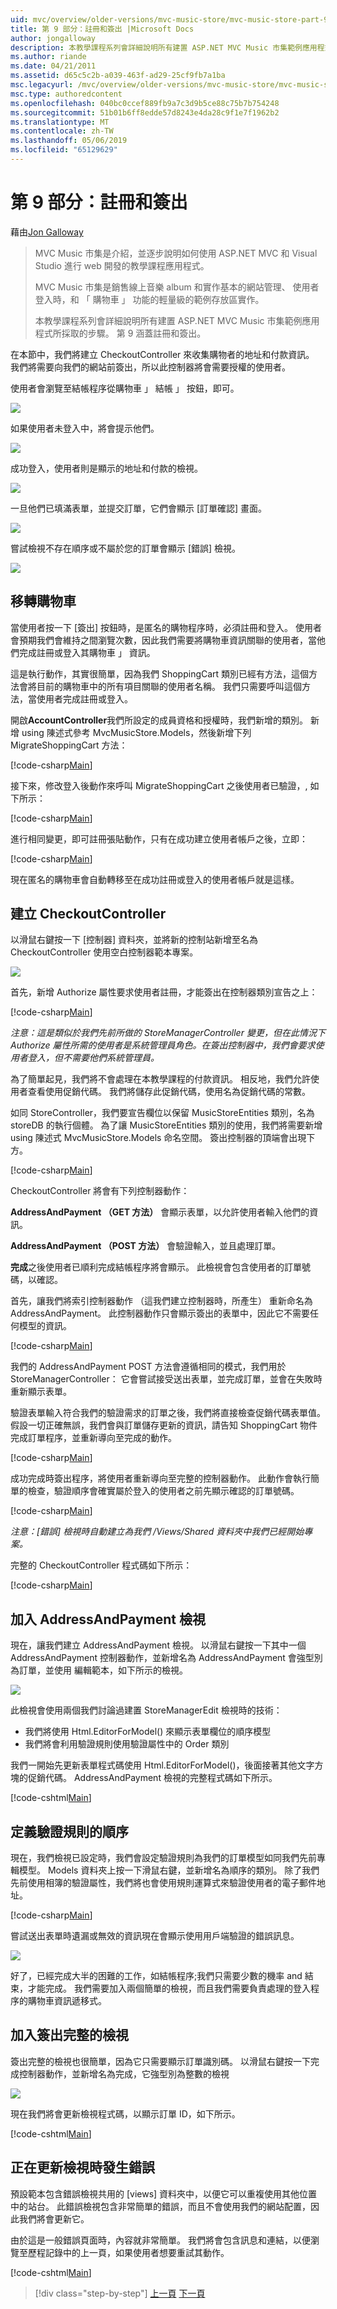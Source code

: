 ```yaml
---
uid: mvc/overview/older-versions/mvc-music-store/mvc-music-store-part-9
title: 第 9 部分：註冊和簽出 |Microsoft Docs
author: jongalloway
description: 本教學課程系列會詳細說明所有建置 ASP.NET MVC Music 市集範例應用程式所採取的步驟。 第 9 涵蓋註冊和簽出。
ms.author: riande
ms.date: 04/21/2011
ms.assetid: d65c5c2b-a039-463f-ad29-25cf9fb7a1ba
msc.legacyurl: /mvc/overview/older-versions/mvc-music-store/mvc-music-store-part-9
msc.type: authoredcontent
ms.openlocfilehash: 040bc0ccef889fb9a7c3d9b5ce88c75b7b754248
ms.sourcegitcommit: 51b01b6ff8edde57d8243e4da28c9f1e7f1962b2
ms.translationtype: MT
ms.contentlocale: zh-TW
ms.lasthandoff: 05/06/2019
ms.locfileid: "65129629"
---
```

# <a name="part-9-registration-and-checkout"></a>第 9 部分：註冊和簽出

藉由[Jon Galloway](https://github.com/jongalloway)

> MVC Music 市集是介紹，並逐步說明如何使用 ASP.NET MVC 和 Visual Studio 進行 web 開發的教學課程應用程式。  
>   
> MVC Music 市集是銷售線上音樂 album 和實作基本的網站管理、 使用者登入時，和 「 購物車 」 功能的輕量級的範例存放區實作。  
>   
> 本教學課程系列會詳細說明所有建置 ASP.NET MVC Music 市集範例應用程式所採取的步驟。 第 9 涵蓋註冊和簽出。

在本節中，我們將建立 CheckoutController 來收集購物者的地址和付款資訊。 我們將需要向我們的網站前簽出，所以此控制器將會需要授權的使用者。

使用者會瀏覽至結帳程序從購物車 」 結帳 」 按鈕，即可。

![](mvc-music-store-part-9/_static/image1.jpg)

如果使用者未登入中，將會提示他們。

![](mvc-music-store-part-9/_static/image1.png)

成功登入，使用者則是顯示的地址和付款的檢視。

![](mvc-music-store-part-9/_static/image2.png)

一旦他們已填滿表單，並提交訂單，它們會顯示 [訂單確認] 畫面。

![](mvc-music-store-part-9/_static/image3.png)

嘗試檢視不存在順序或不屬於您的訂單會顯示 [錯誤] 檢視。

![](mvc-music-store-part-9/_static/image4.png)

## <a name="migrating-the-shopping-cart"></a>移轉購物車

當使用者按一下 [簽出] 按鈕時，是匿名的購物程序時，必須註冊和登入。 使用者會預期我們會維持之間瀏覽次數，因此我們需要將購物車資訊關聯的使用者，當他們完成註冊或登入其購物車 」 資訊。

這是執行動作，其實很簡單，因為我們 ShoppingCart 類別已經有方法，這個方法會將目前的購物車中的所有項目關聯的使用者名稱。 我們只需要呼叫這個方法，當使用者完成註冊或登入。

開啟**AccountController**我們所設定的成員資格和授權時，我們新增的類別。 新增 using 陳述式參考 MvcMusicStore.Models，然後新增下列 MigrateShoppingCart 方法：

[!code-csharp[Main](mvc-music-store-part-9/samples/sample1.cs)]

接下來，修改登入後動作來呼叫 MigrateShoppingCart 之後使用者已驗證，, 如下所示：

[!code-csharp[Main](mvc-music-store-part-9/samples/sample2.cs)]

進行相同變更，即可註冊張貼動作，只有在成功建立使用者帳戶之後，立即：

[!code-csharp[Main](mvc-music-store-part-9/samples/sample3.cs)]

現在匿名的購物車會自動轉移至在成功註冊或登入的使用者帳戶就是這樣。

## <a name="creating-the-checkoutcontroller"></a>建立 CheckoutController

以滑鼠右鍵按一下 [控制器] 資料夾，並將新的控制站新增至名為 CheckoutController 使用空白控制器範本專案。

![](mvc-music-store-part-9/_static/image5.png)

首先，新增 Authorize 屬性要求使用者註冊，才能簽出在控制器類別宣告之上：

[!code-csharp[Main](mvc-music-store-part-9/samples/sample4.cs)]

*注意：這是類似於我們先前所做的 StoreManagerController 變更，但在此情況下 Authorize 屬性所需的使用者是系統管理員角色。在簽出控制器中，我們會要求使用者登入，但不需要他們系統管理員。*

為了簡單起見，我們將不會處理在本教學課程的付款資訊。 相反地，我們允許使用者查看使用促銷代碼。 我們將儲存此促銷代碼，使用名為促銷代碼的常數。

如同 StoreController，我們要宣告欄位以保留 MusicStoreEntities 類別，名為 storeDB 的執行個體。 為了讓 MusicStoreEntities 類別的使用，我們將需要新增 using 陳述式 MvcMusicStore.Models 命名空間。 簽出控制器的頂端會出現下方。

[!code-csharp[Main](mvc-music-store-part-9/samples/sample5.cs)]

CheckoutController 將會有下列控制器動作：

**AddressAndPayment （GET 方法）** 會顯示表單，以允許使用者輸入他們的資訊。

**AddressAndPayment （POST 方法）** 會驗證輸入，並且處理訂單。

**完成**之後使用者已順利完成結帳程序將會顯示。 此檢視會包含使用者的訂單號碼，以確認。

首先，讓我們將索引控制器動作 （這我們建立控制器時，所產生） 重新命名為 AddressAndPayment。 此控制器動作只會顯示簽出的表單中，因此它不需要任何模型的資訊。

[!code-csharp[Main](mvc-music-store-part-9/samples/sample6.cs)]

我們的 AddressAndPayment POST 方法會遵循相同的模式，我們用於 StoreManagerController： 它會嘗試接受送出表單，並完成訂單，並會在失敗時重新顯示表單。

驗證表單輸入符合我們的驗證需求的訂單之後，我們將直接檢查促銷代碼表單值。 假設一切正確無誤，我們會與訂單儲存更新的資訊，請告知 ShoppingCart 物件完成訂單程序，並重新導向至完成的動作。

[!code-csharp[Main](mvc-music-store-part-9/samples/sample7.cs)]

成功完成時簽出程序，將使用者重新導向至完整的控制器動作。 此動作會執行簡單的檢查，驗證順序會確實屬於登入的使用者之前先顯示確認的訂單號碼。

[!code-csharp[Main](mvc-music-store-part-9/samples/sample8.cs)]

*注意：[錯誤] 檢視時自動建立為我們 /Views/Shared 資料夾中我們已經開始專案。*

完整的 CheckoutController 程式碼如下所示：

[!code-csharp[Main](mvc-music-store-part-9/samples/sample9.cs)]

## <a name="adding-the-addressandpayment-view"></a>加入 AddressAndPayment 檢視

現在，讓我們建立 AddressAndPayment 檢視。 以滑鼠右鍵按一下其中一個 AddressAndPayment 控制器動作，並新增名為 AddressAndPayment 會強型別為訂單，並使用 編輯範本，如下所示的檢視。

![](mvc-music-store-part-9/_static/image6.png)

此檢視會使用兩個我們討論過建置 StoreManagerEdit 檢視時的技術：

- 我們將使用 Html.EditorForModel() 來顯示表單欄位的順序模型
- 我們將會利用驗證規則使用驗證屬性中的 Order 類別

我們一開始先更新表單程式碼使用 Html.EditorForModel()，後面接著其他文字方塊的促銷代碼。 AddressAndPayment 檢視的完整程式碼如下所示。

[!code-cshtml[Main](mvc-music-store-part-9/samples/sample10.cshtml)]

## <a name="defining-validation-rules-for-the-order"></a>定義驗證規則的順序

現在，我們檢視已設定時，我們會設定驗證規則為我們的訂單模型如同我們先前專輯模型。 Models 資料夾上按一下滑鼠右鍵，並新增名為順序的類別。 除了我們先前使用相簿的驗證屬性，我們將也會使用規則運算式來驗證使用者的電子郵件地址。

[!code-csharp[Main](mvc-music-store-part-9/samples/sample11.cs)]

嘗試送出表單時遺漏或無效的資訊現在會顯示使用用戶端驗證的錯誤訊息。

![](mvc-music-store-part-9/_static/image7.png)

好了，已經完成大半的困難的工作，如結帳程序;我們只需要少數的機率 and 結束，才能完成。 我們需要加入兩個簡單的檢視，而且我們需要負責處理的登入程序的購物車資訊遞移式。

## <a name="adding-the-checkout-complete-view"></a>加入簽出完整的檢視

簽出完整的檢視也很簡單，因為它只需要顯示訂單識別碼。 以滑鼠右鍵按一下完成控制器動作，並新增名為完成，它強型別為整數的檢視

![](mvc-music-store-part-9/_static/image8.png)

現在我們將會更新檢視程式碼，以顯示訂單 ID，如下所示。

[!code-cshtml[Main](mvc-music-store-part-9/samples/sample12.cshtml)]

## <a name="updating-the-error-view"></a>正在更新檢視時發生錯誤

預設範本包含錯誤檢視共用的 [views] 資料夾中，以便它可以重複使用其他位置中的站台。 此錯誤檢視包含非常簡單的錯誤，而且不會使用我們的網站配置，因此我們將會更新它。

由於這是一般錯誤頁面時，內容就非常簡單。 我們將會包含訊息和連結，以便瀏覽至歷程記錄中的上一頁，如果使用者想要重試其動作。

[!code-cshtml[Main](mvc-music-store-part-9/samples/sample13.cshtml)]

> [!div class="step-by-step"]
> [上一頁](mvc-music-store-part-8.md)
> [下一頁](mvc-music-store-part-10.md)
